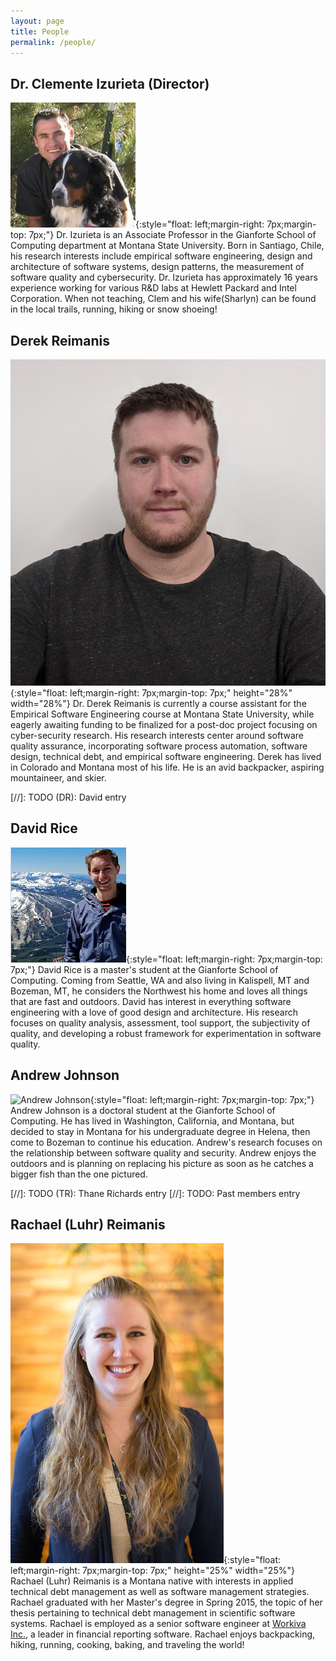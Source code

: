 ```yaml
---
layout: page
title: People
permalink: /people/
---
```


## Dr. Clemente Izurieta (Director)
![Dr. Clemente Izurieta](/images/clem.png){:style="float: left;margin-right: 7px;margin-top: 7px;"}
Dr. Izurieta is an Associate Professor in the Gianforte School of Computing department at Montana State University. 
Born in Santiago, Chile, his research interests include empirical software engineering, design and architecture of software systems, design patterns, the measurement of software quality and cybersecurity. 
Dr. Izurieta has approximately 16 years experience working for various R&D labs at Hewlett Packard and Intel Corporation. 
When not teaching, Clem and his wife(Sharlyn) can be found in the local trails, running, hiking or snow shoeing!

## Derek Reimanis
![Derek Reimanis](/images/derek.png){:style="float: left;margin-right: 7px;margin-top: 7px;" height="28%" width="28%"}
Dr. Derek Reimanis is currently a course assistant for the Empirical Software Engineering course at Montana State University, while eagerly awaiting funding to be finalized for a post-doc project focusing on cyber-security research. His research interests center around software quality assurance, incorporating software process automation, software design, technical debt, and empirical software engineering.
Derek has lived in Colorado and Montana most of his life. He is an avid backpacker, aspiring mountaineer, and skier. 


[//]: TODO (DR): David entry
## David Rice
![David Rice](/images/rice.png){:style="float: left;margin-right: 7px;margin-top: 7px;"}
David Rice is a master's student at the Gianforte School of Computing.
Coming from Seattle, WA and also living in Kalispell, MT and Bozeman, MT, he considers the Northwest his home and loves all things that are fast and outdoors.
David has interest in everything software engineering with a love of good design and architecture.
His research focuses on quality analysis, assessment, tool support, the subjectivity of quality, and developing a robust framework for experimentation in software quality.

## Andrew Johnson 
![Andrew Johnson](/images/andrew.png){:style="float: left;margin-right: 7px;margin-top: 7px;"}
Andrew Johnson is a doctoral student at the Gianforte School of Computing.
He has lived in Washington, California, and Montana, but decided to stay in Montana for his undergraduate degree in Helena, then come to Bozeman to continue his education.
Andrew's research focuses on the relationship between software quality and security. 
Andrew enjoys the outdoors and is planning on replacing his picture as soon as he catches a bigger fish than the one pictured.

[//]: TODO (TR): Thane Richards entry
[//]: TODO: Past members entry
## Rachael (Luhr) Reimanis
![Rachael (Luhr) Reimanis](/images/rachael.jpg){:style="float: left;margin-right: 7px;margin-top: 7px;" height="25%" width="25%"}
Rachael (Luhr) Reimanis is a Montana native with interests in applied technical debt management as well as software management strategies. Rachael graduated with her Master's degree in Spring 2015, the topic of her thesis pertaining to technical debt management in scientific software systems. Rachael is employed as a senior software engineer at [Workiva Inc.](https://www.workiva.com/), a leader in financial reporting software. Rachael enjoys backpacking, hiking, running, cooking, baking, and traveling the world!
